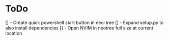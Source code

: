 # ToDo

[] - Create quick powershell start button in neo-tree
[] - Expand setup.py to also install dependencies
[] - Open NVIM in neotree full size at current location

